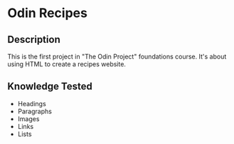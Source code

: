 # Odin Recipes
## Description
This is the first project in "The Odin Project" foundations course.
It's about using HTML to create a recipes website.
## Knowledge Tested
- Headings
- Paragraphs
- Images
- Links
- Lists
